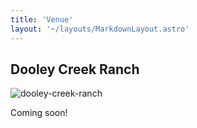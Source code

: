 ```yaml
---
title: 'Venue'
layout: '~/layouts/MarkdownLayout.astro'
---
```


## Dooley Creek Ranch

![dooley-creek-ranch](/assets/dooley-creek-ranch.jpg)

Coming soon!
